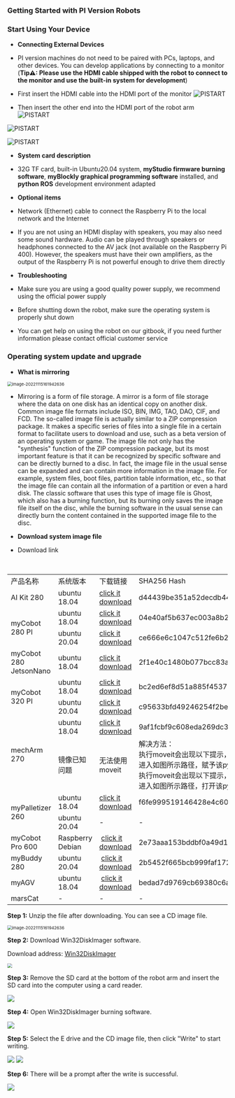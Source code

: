 ### Getting Started with PI Version Robots

###  Start Using Your Device

- **Connecting External Devices**

- PI version machines do not need to be paired with PCs, laptops, and other devices. You can develop applications by connecting to a monitor (**Tip⚠: Please use the HDMI cable shipped with the robot to connect to the monitor and use the built-in system for development**)

- First insert the HDMI cable into the HDMI port of the monitor
![PISTART](../../../resource/3-FunctionsAndApplications/5.BasicFunction/5.1-Functionlnstruction/PIstart1.jpg)

- Then insert the other end into the HDMI port of the robot arm
![PISTART](../../../resource/3-FunctionsAndApplications/5.BasicFunction/5.1-Functionlnstruction/PIstart2.jpg)

![PISTART](../../../resource/3-FunctionsAndApplications/5.BasicFunction/5.1-Functionlnstruction/PIstart3.jpg)

![PISTART](../../../resource/3-FunctionsAndApplications/5.BasicFunction/5.1-Functionlnstruction/PIstart4.jpg)

- **System card description**

- 32G TF card, built-in Ubuntu20.04 system, **myStudio firmware burning software**, **myBlockly graphical programming software** installed, and **python ROS** development environment adapted

- **Optional items**

- Network (Ethernet) cable to connect the Raspberry Pi to the local network and the Internet

- If you are not using an HDMI display with speakers, you may also need some sound hardware. Audio can be played through speakers or headphones connected to the AV jack (not available on the Raspberry Pi 400). However, the speakers must have their own amplifiers, as the output of the Raspberry Pi is not powerful enough to drive them directly

- **Troubleshooting**

- Make sure you are using a good quality power supply, we recommend using the official power supply

- Before shutting down the robot, make sure the operating system is properly shut down

- You can get help on using the robot on our gitbook, if you need further information please contact official customer service

### Operating system update and upgrade

- **What is mirroring**

<img src="../../../resource/3-FunctionsAndApplications/5.BasicFunction/5.1-Functionlnstruction/systemupdata.jpg" alt="image-20221115161942636" style="zoom: 67%;" />

- Mirroring is a form of file storage. A mirror is a form of file storage where the data on one disk has an identical copy on another disk. Common image file formats include ISO, BIN, IMG, TAO, DAO, CIF, and FCD. The so-called image file is actually similar to a ZIP compression package. It makes a specific series of files into a single file in a certain format to facilitate users to download and use, such as a beta version of an operating system or game. The image file not only has the "synthesis" function of the ZIP compression package, but its most important feature is that it can be recognized by specific software and can be directly burned to a disc. In fact, the image file in the usual sense can be expanded and can contain more information in the image file. For example, system files, boot files, partition table information, etc., so that the image file can contain all the information of a partition or even a hard disk. The classic software that uses this type of image file is Ghost, which also has a burning function, but its burning only saves the image file itself on the disc, while the burning software in the usual sense can directly burn the content contained in the supported image file to the disc.

- **Download system image file**

- Download link

<table>
<tr>
    <td>产品名称</td>
    <td>系统版本</td>
    <td>下载链接</td>
    <td>SHA256 Hash</td>
</tr>
<tr>
    <td>AI Kit 280</td>
    <td>ubuntu 18.04</td>
    <td>
        <a href="https://download-elephantrobotics.oss-cn-shenzhen.aliyuncs.com/Product_software/iMage-ISO/AI_Kit/AI_myCobot_280_ubuntu_V20221030-shrink.zip">click it download</a>
    </td>
    <td>d44439be351a52decdb4470cb623a032047e223ffce73477d29aa973bb9100e1</td>
</tr>
<tr>
    <td rowspan='2'>myCobot 280 PI</td>
    <td>ubuntu 18.04</td>
    <td>
        <a href="https://download-elephantrobotics.oss-cn-shenzhen.aliyuncs.com/Product_software/iMage-ISO/myCobot-280/myCobot_280_ubuntu_V20221030-shrink.zip">click it download</a></td>
    <td>04e40af5b637ec003a8b23ef9012e353361fd336db4e17cf9a65feb75e92927e</td>
</tr>
<tr>
    <td>ubuntu 20.04</td>
    <td> 
        <a href="https://download-elephantrobotics.oss-cn-shenzhen.aliyuncs.com/Product_software/iMage-ISO/myCobot-280/myCobot_280_ubuntu_V20230222_20.04Pi_aarch64_shrunk.img.gz">click it download</a>
    </td>
    <td>ce666e6c1047c512fe6b270336d472e48f231be12808729ed57f743f9d284397</td>
</tr>
<tr>
    <td>myCobot 280 JetsonNano</td>
    <td>ubuntu 18.04</td>
    <td>
        <a href="https://download-elephantrobotics.oss-cn-shenzhen.aliyuncs.com/Product_software/iMage-ISO/myCobot-280JetsonNano/myCobot_280_Jetsonnano_V221101-shrink.zip">click it download</a>
    </td>
    <td>2f1e40c1480b077bcc83abd3b79ac175f25d21e9cc344a014636167ee2eb087c</td>
</tr>
<tr>
    <td rowspan='2'>myCobot 320 PI</td>
    <td>ubuntu 18.04</td>
    <td>
        <a href="https://download-elephantrobotics.oss-cn-shenzhen.aliyuncs.com/Product_software/iMage-ISO/myCobot-320/myCobot_320_ubuntu_V20220805-2.zip">click it download</a>
    </td>
    <td>bc2ed6ef8d51a885f45379392b71e35420638a427d5b4b3a3c9d1803d7e589eb</td>
</tr>
<tr>
    <td>ubuntu 20.04</td>
    <td><a href="https://download-elephantrobotics.oss-cn-shenzhen.aliyuncs.com/Product_software/iMage-ISO/myCobot-320/myCobot_320_ubuntu_V20221101_20.04Pi_aarch64-shrink.zip">click it download</a>
    </td>
    <td>c95633bfd49246254f2be4783c6a91a15212422219157962c93125092aff6b34</td>
</tr>
<tr>
    <td rowspan='2'>mechArm 270</td>
    <td>ubuntu 18.04</td>
    <td><a href="https://download-elephantrobotics.oss-cn-shenzhen.aliyuncs.com/Product_software/iMage-ISO/mechArm-270/mechArm270_V221030-shrink.zip">click it download</a>
    </td>
    <td>9af1fcbf9c608eda269dc395a8d68ea0a270008a88ec8ec3cf97758371a11178<td>
</tr>
<tr>
​	<td>镜像已知问题</td>
​	<td>无法使用moveit</td>
​	<td>
    解决方法：
 </br>执行moveit会出现以下提示，说明没有赋予权限:
 <img src="../../resourse/19-mirroring/15.2-mirroring-burning/15.2No permission.png">
 </br>进入如图所示路径，赋予该py文件可执行权限即可
 <img src="../../resourse/19-mirroring/15.2-mirroring-burning/15.2give permission.png">
 </br>执行moveit会出现以下提示，说明代码内编码格式错误: 
 <img src="../../resourse/19-mirroring/15.2-mirroring-burning/15.2encoding error.png">
 </br>进入如图所示路径，打开该py文件在顶部输入：#coding=utf8 保存即可
 <img src="../../resourse/19-mirroring/15.2-mirroring-burning/15.2coding.png">
   </td>
</tr>
<tr>
​	<td rowspan='2'>myPalletizer 260</td>
​	<td>ubuntu 18.04</td>
​	<td><a href="https://download-elephantrobotics.oss-cn-shenzhen.aliyuncs.com/Product_software/iMage-ISO/myCobot-280/myCobot_280_ubuntu_V20221030-shrink.zip">click it download</a>
​    </td>
​	<td>f6fe999519146428e4c60960b242f647ae5c73c704852d686b28580b3a3f695d</td>
</tr>
<tr>
​	<td>ubuntu 20.04</td>
​	<td>-</td>
​	<td>-</td>
</tr>
<tr>
​    <td>myCobot Pro 600</td>
​    <td>Raspberry Debian</td>
​    <td>
​        <a href="https://download-elephantrobotics.oss-cn-shenzhen.aliyuncs.com/Product_software/iMage-ISO/myCobot-Pro-600/myCobot_Pro_600_bebian_V20221021.zip">click it download</a>
​    </td>
​    <td>2e73aaa153bddbf0a49d18669a254b27403f17f8e989c05d13836d7c1f8bd4d9</td>
</tr>
<tr>
​    <td>myBuddy 280</td>
​    <td>ubuntu 20.04</td>
​    <td>
​        <a href="https://download-elephantrobotics.oss-cn-shenzhen.aliyuncs.com/Product_software/iMage-ISO/myBuddy-280/myBuddy_280_ubuntu_V20221028_20.04Pi_aarch64_shrunk.img.gz">click it download</a>
​    </td>
​    <td>2b5452f665bcb999faf1727b2103dc1e5745705f5706728e140d62906b099920</td>
</tr>
<tr>
​    <td>myAGV</td>
​    <td>ubuntu 18.04</td>
​    <td>
​        <a href="https://download-elephantrobotics.oss-cn-shenzhen.aliyuncs.com/Product_software/iMage-ISO/myAGV/myAGV_ubuntu18.04_20221028-shrink.zip">click it download</a>
​     </td>
<td>bedad7d9769cb69380c6a4b9742ba7aefc21db41ab239172b7a5a7b632453baa</td>
</tr>
<tr>
​    <td>marsCat</td>
​    <td>-</td>
​    <td>-</td>
​    <td>-</td>
</tr>
</table>


**Step 1:** Unzip the file after downloading. You can see a CD image file.

<img src="../../../resource/3-FunctionsAndApplications/5.BasicFunction/5.1-Functionlnstruction/1.PNG" alt="image-20221115161942636" style="zoom: 67%;" />

**Step 2:** Download Win32DiskImager software.

Download address: [Win32DiskImager](https://sourceforge.net/projects/win32diskimager/)

<img src="../../../resource/3-FunctionsAndApplications/5.BasicFunction/5.1-Functionlnstruction/systemup2.PNG" style="zoom: 67%;" />

**Step 3:** Remove the SD card at the bottom of the robot arm and insert the SD card into the computer using a card reader.

<img src="../../../resource/3-FunctionsAndApplications/5.BasicFunction/5.1-Functionlnstruction/systemup3.PNG">

**Step 4:** Open Win32DiskImager burning software.

<img src="../../../resource/3-FunctionsAndApplications/5.BasicFunction/5.1-Functionlnstruction/systemup4.PNG">

**Step 5:** Select the E drive and the CD image file, then click "Write" to start writing.

<img src="../../../resource/3-FunctionsAndApplications/5.BasicFunction/5.1-Functionlnstruction/systemup5.PNG">

<img src="../../../resource/3-FunctionsAndApplications/5.BasicFunction/5.1-Functionlnstruction/systemup6.PNG">

**Step 6:** There will be a prompt after the write is successful.

<img src="../../../resource/3-FunctionsAndApplications/5.BasicFunction/5.1-Functionlnstruction/systemup7.PNG">




